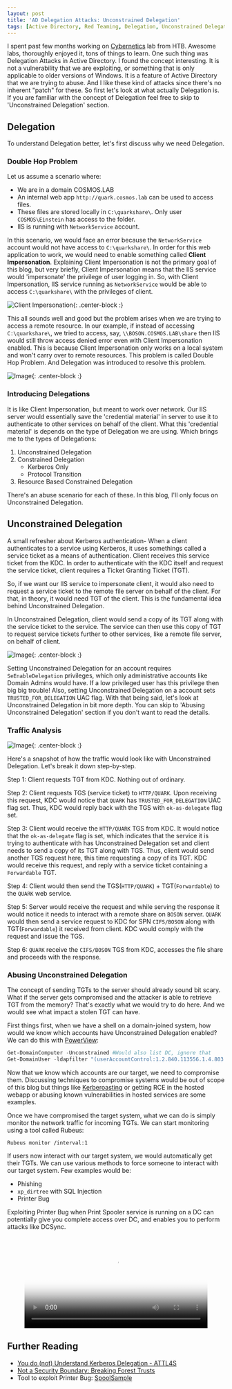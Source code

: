 ```yaml
---
layout: post
title: 'AD Delegation Attacks: Unconstrained Delegation'
tags: [Active Directory, Red Teaming, Delegation, Unconstrained Delegation]
---
```


I spent past few months working on [Cybernetics](https://app.hackthebox.com/prolabs/cybernetics) lab from HTB. Awesome labs, thoroughly enjoyed it, tons of things to learn. One such thing was Delegation Attacks in Active Directory. I found the concept interesting. It is not a vulnerability that we are exploiting, or something that is only applicable to older versions of Windows. It is a feature of Active Directory that we are trying to abuse. And I like these kind of attacks since there's no inherent "patch" for these. So first let's look at what actually Delegation is. If you are familiar with the concept of Delegation feel free to skip to 'Unconstrained Delegation' section.

## Delegation

To understand Delegation better, let's first discuss why we need Delegation.

### Double Hop Problem

Let us assume a scenario where:

- We are in a domain COSMOS.LAB
- An internal web app `http://quark.cosmos.lab` can be used to access files.
- These files are stored locally in `C:\quarkshare\`. Only user `COSMOS\Einstein` has access to the folder.
- IIS is running with `NetworkService` account.

In this scenario, we would face an error because the `NetworkService` account would not have access to `C:\quarkshare\`. In order for this web application to work, we would need to enable something called **Client Impersonation**. Explaining Client Impersonation is not the primary goal of this blog, but very briefly, Client Impersonation means that the IIS service would 'impersonate' the privilege of user logging in. So, with Client Impersonation, IIS service running as `NetworkService` would be able to access `C:\quarkshare\` with the privileges of client.

![Client Impersonation](/img/blog/2021/unconstrained-delegation/1.png){: .center-block :}

This all sounds well and good but the problem arises when we are trying to access a remote resource. In our example, if instead of accessing `C:\quarkshare\`, we tried to access, say, `\\BOSON.COSMOS.LAB\share` then IIS would still throw access denied error even with Client Impersonation enabled. This is because Client Impersonation only works on a local system and won't carry over to remote resources. This problem is called Double Hop Problem. And Delegation was introduced to resolve this problem.

![Image](/img/blog/2021/unconstrained-delegation/2.png){: .center-block :}

### Introducing Delegations

It is like Client Impersonation, but meant to work over network. Our IIS server would essentially save the 'credential material' in server to use it to authenticate to other services on behalf of the client. What this 'credential material' is depends on the type of Delegation we are using. Which brings me to the types of Delegations:

1. Unconstrained Delegation
2. Constrained Delegation
    - Kerberos Only
    - Protocol Transition
3. Resource Based Constrained Delegation

There's an abuse scenario for each of these. In this blog, I'll only focus on Unconstrained Delegation.

## Unconstrained Delegation

A small refresher about Kerberos authentication- When a client authenticates to a service using Kerberos, it uses somethings called a service ticket as a means of authentication. Client receives this service ticket from the KDC. In order to authenticate with the KDC itself and request the service ticket, client requires a Ticket Granting Ticket (TGT).

So, if we want our IIS service to impersonate client, it would also need to request a service ticket to the remote file server on behalf of the client. For that, in theory, it would need TGT of the client. This is the fundamental idea behind Unconstrained Delegation.

In Unconstrained Delegation, client would send a copy of its TGT along with the service ticket to the service. The service can then use this copy of TGT to request service tickets further to other services, like a remote file server, on behalf of client.

![Image](/img/blog/2021/unconstrained-delegation/3.png){: .center-block :}

Setting Unconstrained Delegation for an account requires `SeEnableDelegation` privileges, which only administrative accounts like Domain Admins would have. If a low privileged user has this privilege then big big trouble! Also, setting Unconstrained Delegation on a account sets `TRUSTED_FOR_DELEGATION` UAC flag. With that being said, let's look at Unconstrained Delegation in bit more depth. You can skip to 'Abusing Unconstrained Delegation' section if you don't want to read the details.

### Traffic Analysis

![Image](/img/blog/2021/unconstrained-delegation/4.png){: .center-block :}

Here's a snapshot of how the traffic would look like with Unconstrained Delegation. Let's break it down step-by-step.

Step 1: Client requests TGT from KDC. Nothing out of ordinary.

Step 2: Client requests TGS (service ticket) to `HTTP/QUARK`. Upon receiving this request, KDC would notice that `QUARK` has `TRUSTED_FOR_DELEGATION` UAC flag set. Thus, KDC would reply back with the TGS with `ok-as-delegate` flag set.

Step 3: Client would receive the `HTTP/QUARK` TGS from KDC. It would notice that the `ok-as-delegate` flag is set, which indicates that the service it is trying to authenticate with has Unconstrained Delegation set and client needs to send a copy of its TGT along with TGS. Thus, client would send another TGS request here, this time requesting a copy of its TGT. KDC would receive this request, and reply with a service ticket containing a `Forwardable` TGT.

Step 4: Client would then send the TGS(`HTTP/QUARK`) + TGT(`Forwardable`) to the `QUARK` web service.

Step 5: Server would receive the request and while serving the response it would notice it needs to interact with a remote share on `BOSON` server. `QUARK` would then send a service request to KDC for SPN `CIFS/BOSON` along with TGT(`Forwardable`) it received from client. KDC would comply with the request and issue the TGS.

Step 6: `QUARK` receive the `CIFS/BOSON` TGS from KDC, accesses the file share and proceeds with the response.

### Abusing Unconstrained Delegation

The concept of sending TGTs to the server should already sound bit scary. What if the server gets compromised and the attacker is able to retrieve TGT from the memory? That's exactly what we would try to do here. And we would see what impact a stolen TGT can have.

First things first, when we have a shell on a domain-joined system, how would we know which accounts have Unconstrained Delegation enabled? We can do this with [PowerView](https://github.com/PowerShellMafia/PowerSploit/blob/master/Recon/PowerView.ps1):

```powershell
Get-DomainComputer -Unconstrained #Would also list DC, ignore that
Get-DomainUser -ldapfilter "(userAccountControl:1.2.840.113556.1.4.803:=524288)"
```

Now that we know which accounts are our target, we need to compromise them. Discussing techniques to compromise systems would be out of scope of this blog but things like [Kerberoasting](https://www.ired.team/offensive-security-experiments/active-directory-kerberos-abuse/t1208-kerberoasting) or getting RCE in the hosted webapp or abusing known vulnerabilities in hosted services are some examples.

Once we have compromised the target system, what we can do is simply monitor the network traffic for incoming TGTs. We can start monitoring using a tool called Rubeus:

```batch
Rubeus monitor /interval:1
```

If users now interact with our target system, we would automatically get their TGTs. We can use various methods to force someone to interact with our target system. Few examples would be:

- Phishing
- `xp_dirtree` with SQL Injection
- Printer Bug

Exploiting Printer Bug when Print Spooler service is running on a DC can potentially give you complete access over DC, and enables you to perform attacks like DCSync.

<figure>
  <video controls="true" allowfullscreen="true" poster="/img/blog/2021/unconstrained-delegation/thumb1.png" width="100%">
    <source src="/img/blog/2021/unconstrained-delegation/video1.mp4" type="video/mp4">
  </video>
</figure>

## Further Reading

- [You do (not) Understand Kerberos Delegation - ATTL4S](https://attl4s.github.io/assets/pdf/You_do_(not)_Understand_Kerberos_Delegation.pdf)
- [Not a Security Boundary: Breaking Forest Trusts](http://www.harmj0y.net/blog/redteaming/not-a-security-boundary-breaking-forest-trusts/)
- Tool to exploit Printer Bug: [SpoolSample](https://github.com/leechristensen/SpoolSample)
